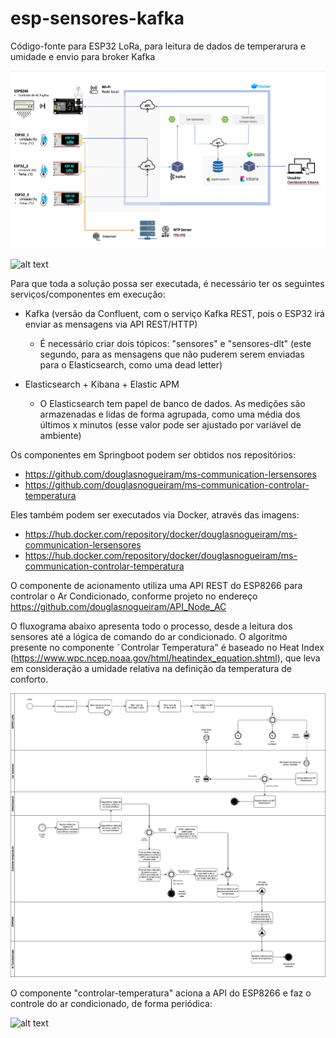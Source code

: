 # esp-sensores-kafka
Código-fonte para ESP32 LoRa, para leitura de dados de temperarura e umidade e envio para broker Kafka

![alt text](https://github.com/douglasnogueiram/esp-sensores-kafka/blob/main/Arquitetura%20controle%20temperatura.png)


![alt text](https://github.com/douglasnogueiram/esp-sensores-kafka/blob/main/Execucao.gif)

Para que toda a solução possa ser executada, é necessário ter os seguintes serviços/componentes em execução:

- Kafka (versão da Confluent, com o serviço Kafka REST, pois o ESP32 irá enviar as mensagens via API REST/HTTP)
  * É necessário criar dois tópicos: "sensores" e "sensores-dlt" (este segundo, para as mensagens que não puderem serem enviadas para o Elasticsearch, como uma dead letter)

- Elasticsearch + Kibana + Elastic APM
  * O Elasticsearch tem papel de banco de dados. As medições são armazenadas e lidas de forma agrupada, como uma média dos últimos x minutos (esse valor pode ser ajustado por variável de ambiente)


Os componentes em Springboot podem ser obtidos nos repositórios:

- https://github.com/douglasnogueiram/ms-communication-lersensores
- https://github.com/douglasnogueiram/ms-communication-controlar-temperatura

Eles também podem ser executados via Docker, através das imagens:

- https://hub.docker.com/repository/docker/douglasnogueiram/ms-communication-lersensores
- https://hub.docker.com/repository/docker/douglasnogueiram/ms-communication-controlar-temperatura


O componente de acionamento utiliza uma API REST do ESP8266 para controlar o Ar Condicionado, conforme projeto no endereço https://github.com/douglasnogueiram/API_Node_AC

O fluxograma abaixo apresenta todo o processo, desde a leitura dos sensores até a lógica de comando do ar condicionado. O algoritmo presente no componente ˜Controlar Temperatura" é baseado no Heat Index (https://www.wpc.ncep.noaa.gov/html/heatindex_equation.shtml), que leva em consideração a umidade relativa na definição da temperatura de conforto.

![alt text](https://github.com/douglasnogueiram/esp-sensores-kafka/blob/main/Fluxo%20de%20controle.png)

O componente "controlar-temperatura" aciona a API do ESP8266 e faz o controle do ar condicionado, de forma periódica:

![alt text](https://github.com/douglasnogueiram/esp-sensores-kafka/blob/main/aciona-ar-condicionado.gif)

